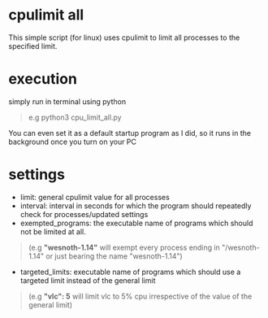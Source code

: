 # cpulimit all
This simple script (for linux) uses cpulimit to limit all processes to the specified limit.


# execution
simply run in terminal using python
> e.g python3 cpu_limit_all.py

You can even set it as a default startup program as I did, so it runs in the background once you turn on your PC


# settings
- limit: general cpulimit value for all processes
- interval: interval in seconds for which the program should repeatedly check for processes/updated settings
- exempted_programs: the executable name of programs which should not be limited at all.
> (e.g __"wesnoth-1.14"__ will exempt every process ending in "/wesnoth-1.14" or just bearing the name "wesnoth-1.14")

- targeted_limits: executable name of programs which should use a targeted limit instead of the general limit
> (e.g __"vlc": 5__ will limit vlc to 5% cpu irrespective of the value of the general limit)
 
